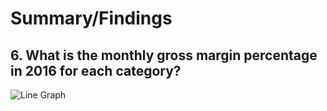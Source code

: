 # Summary/Findings

## 6. What is the monthly gross margin percentage in 2016 for each category?
![Line Graph](https://github.com/rml-lee/MYSQL-Tableau-SuperStore-Project/assets/160198611/cc410ff9-977f-4fc5-b631-7e808fe4f0f6)
